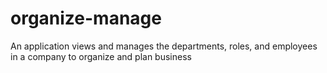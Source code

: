 # organize-manage
An application views and manages the departments, roles, and employees in a company to organize and plan business
